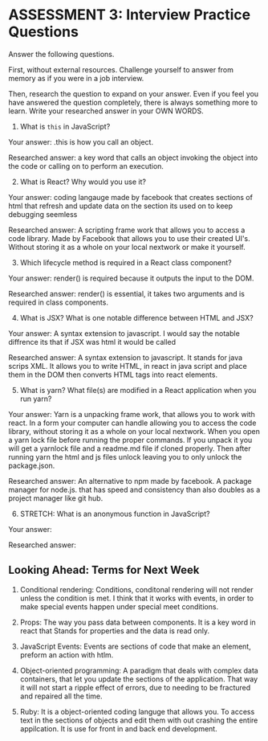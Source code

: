 # ASSESSMENT 3: Interview Practice Questions

Answer the following questions.

First, without external resources. Challenge yourself to answer from memory as if you were in a job interview.

Then, research the question to expand on your answer. Even if you feel you have answered the question completely, there is always something more to learn. Write your researched answer in your OWN WORDS.


1. What is `this` in JavaScript?

  Your answer: .this is how you call an object.

  Researched answer: a key word that calls an object invoking the object into the code or calling on to perform an execution.



2. What is React? Why would you use it?

  Your answer: coding langauge made by facebook that creates sections of html that refresh and update data on the section its used on to keep debugging seemless

  Researched answer: A scripting frame work that allows you to access a code library. Made by Facebook that allows you to use their created UI's. Without storing it as a whole on your local nextwork or make it yourself.



3. Which lifecycle method is required in a React class component?

  Your answer: render() is required because it outputs the input to the DOM.

  Researched answer: render() is essential, it takes two arguments and is required in class components.



4. What is JSX? What is one notable difference between HTML and JSX?

  Your answer: A syntax extension to javascript. I would say the notable diffrence its that if JSX was html it would be called 

  Researched answer: A syntax extension to javascript. It stands for java scrips XML. It allows you to write HTML, in react in java script and place them in the DOM then converts HTML tags into react elements.



5. What is yarn? What file(s) are modified in a React application when you run yarn?

  Your answer: Yarn is a unpacking frame work, that allows you to work with react. In a form your computer can handle allowing you to access the code library, without storing it as a whole on your local nextwork. When you open a yarn lock file before running the proper commands. If you unpack it you will get a yarnlock file and a readme.md file if cloned properly. Then after running yarn the html and js files unlock leaving you to only unlock the package.json.

  Researched answer: An alternative to npm made by facebook. A package manager for node.js. that has speed and consistency than also doubles as a project manager like git hub.



6. STRETCH: What is an anonymous function in JavaScript?

  Your answer:

  Researched answer:


## Looking Ahead: Terms for Next Week

1. Conditional rendering: Conditions, conditonal rendering will not render unless the condition is met. I think that it works with events, in order to make special events happen under special meet conditions.

2. Props: The way you pass data between components. It is a key word in react that Stands for properties and the data is read only.

3. JavaScript Events: Events are sections of code that make an element, preform an action with htlm. 

4. Object-oriented programming: A paradigm that deals with complex data containers, that let you update the sections of the application. That way it will not start a ripple effect of errors, due to needing to be fractured and repaired all the time.

5. Ruby:  It is a object-oriented coding languge that allows you. To access text in the sections of objects and edit them with out crashing the entire appilcation. It is use for front in and back end development.

